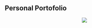 ## Personal Portofolio

<p align="center">
    <img src="https://raw.githubusercontent.com/vzze/portofolio/main/meta/readme_banner.png">
</p>
